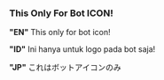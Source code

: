 ### This Only For Bot ICON!
**"EN"**
This only for bot icon!

**"ID"**
Ini hanya untuk logo pada bot saja!

**"JP"**
これはボットアイコンのみ

<br />
